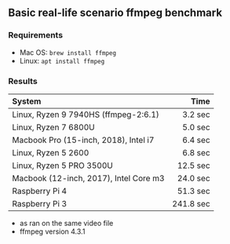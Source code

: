 ## Basic real-life scenario ffmpeg benchmark

### Requirements

* Mac OS: `brew install ffmpeg`  
* Linux: `apt install ffmpeg`

### Results

| System | Time |
| :--- | ---: |
| Linux, Ryzen 9 7940HS (ffmpeg-2:6.1) | 3.2 sec |
| Linux, Ryzen 7 6800U | 5.0 sec |
| Macbook Pro (15-inch, 2018), Intel i7 | 6.4 sec |
| Linux, Ryzen 5 2600 | 6.8 sec |
| Linux, Ryzen 5 PRO 3500U | 12.5 sec |
| Macbook (12-inch, 2017), Intel Core m3 | 24.0 sec |
| Raspberry Pi 4 | 51.3 sec |
| Raspberry Pi 3 | 241.8 sec |

* as ran on the same video file
* ffmpeg version 4.3.1
